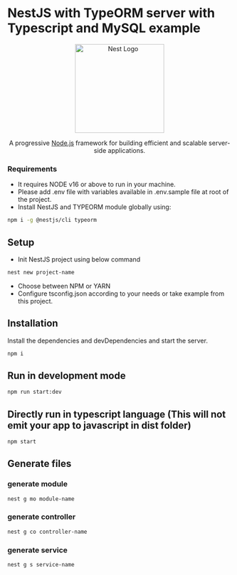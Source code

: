 # NestJS with TypeORM server with Typescript and MySQL example

<p align="center">
  <a href="http://nestjs.com/" target="blank"><img src="https://nestjs.com/img/logo-small.svg" width="200" alt="Nest Logo" /></a>
</p>

[circleci-image]: https://img.shields.io/circleci/build/github/nestjs/nest/master?token=abc123def456
[circleci-url]: https://circleci.com/gh/nestjs/nest

<p align="center"> A progressive <a href="http://nodejs.org" target="_blank">Node.js</a> framework for building efficient and scalable server-side applications.</p>

### Requirements
- It requires NODE v16 or above to run in your machine.
- Please add .env file with variables available in .env.sample file at root of the project.
- Install NestJS and TYPEORM module globally using:
```sh
npm i -g @nestjs/cli typeorm
```

## Setup
- Init NestJS project using below command
```sh
nest new project-name
```
- Choose between NPM or YARN
- Configure tsconfig.json according to your needs or take example from this project.


## Installation
Install the dependencies and devDependencies and start the server.
```sh
npm i
```
## Run in development mode
```sh
npm run start:dev
```

## Directly run in typescript language (This will not emit your app to javascript in dist folder)
```sh
npm start
```

## Generate files
### generate module
```sh
nest g mo module-name
```

### generate controller
```sh
nest g co controller-name
```

### generate service
```sh
nest g s service-name
```